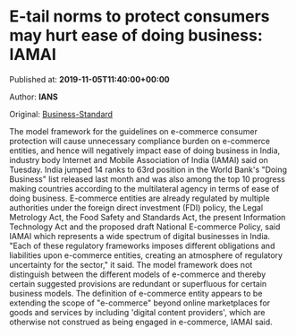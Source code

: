 
# E-tail norms to protect consumers may hurt ease of doing business: IAMAI

Published at: **2019-11-05T11:40:00+00:00**

Author: **IANS**

Original: [Business-Standard](https://www.business-standard.com/article/economy-policy/e-tail-norms-to-protect-consumers-may-hurt-ease-of-doing-business-iamai-119110501138_1.html)

The model framework for the guidelines on e-commerce consumer protection will cause unnecessary compliance burden on e-commerce entities, and hence will negatively impact ease of doing business in India, industry body Internet and Mobile Association of India (IAMAI) said on Tuesday.
India jumped 14 ranks to 63rd position in the World Bank's "Doing Business" list released last month and was also among the top 10 progress making countries according to the multilateral agency in terms of ease of doing business.
E-commerce entities are already regulated by multiple authorities under the foreign direct investment (FDI) policy, the Legal Metrology Act, the Food Safety and Standards Act, the present Information Technology Act and the proposed draft National E-commerce Policy, said IAMAI which represents a wide spectrum of digital businesses in India.
"Each of these regulatory frameworks imposes different obligations and liabilities upon e-commerce entities, creating an atmosphere of regulatory uncertainty for the sector," it said.
The model framework does not distinguish between the different models of e-commerce and thereby certain suggested provisions are redundant or superfluous for certain business models.
The definition of e-commerce entity appears to be extending the scope of "e-commerce" beyond online marketplaces for goods and services by including 'digital content providers', which are otherwise not construed as being engaged in e-commerce, IAMAI said.
